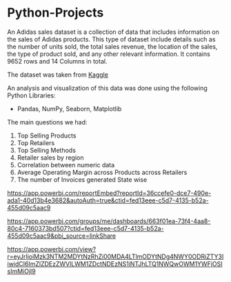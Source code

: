 # Python-Projects


An Adidas sales dataset is a collection of data that includes information on the sales of Adidas products. This type of dataset include details such as the number of units sold, the total sales revenue, the location of the sales, the type of product sold, and any other relevant information.
It contains 9652 rows and 14 Columns in total.

The dataset was taken from [Kaggle](https://www.kaggle.com)


An analysis and visualization of this data was done using the following Python Libraries: 
- Pandas, NumPy, Seaborn, Matplotlib


The main questions we had:

1. Top Selling Products
2. Top Retailers
3. Top Selling Methods
4. Retailer sales by region
5. Correlation between numeric data
6. Average Operating Margin across Products across Retailers
7. The number of Invoices generated State wise

https://app.powerbi.com/reportEmbed?reportId=36ccefe0-dce7-490e-ada1-40d13b4e3682&autoAuth=true&ctid=fed13eee-c5d7-4135-b52a-455d09c5aac9

https://app.powerbi.com/groups/me/dashboards/663f01ea-73f4-4aa8-80c4-7160373bd507?ctid=fed13eee-c5d7-4135-b52a-455d09c5aac9&pbi_source=linkShare

https://app.powerbi.com/view?r=eyJrIjoiMzk3NTM2MDYtNzRhZi00MDA4LTlmODYtNDg4NWY0ODRiZTY3IiwidCI6ImZlZDEzZWVlLWM1ZDctNDEzNS1iNTJhLTQ1NWQwOWM1YWFjOSIsImMiOjl9
